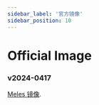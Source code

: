 ```yaml
---
sidebar_label: '官方镜像'
sidebar_position: 10
---
```


# Official Image

### v2024-0417

[Meles 镜像](https://github.com/milkv-meles/meles-images/releases/tag/v2024-0417).